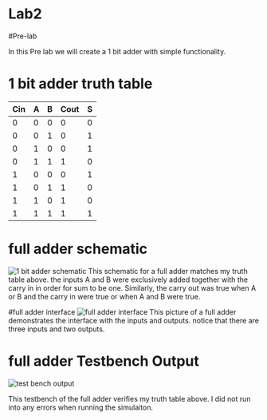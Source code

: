 Lab2
====

#Pre-lab

In this Pre lab we will create a 1 bit adder with simple functionality.

# 1 bit adder truth table

|Cin| A | B | Cout | S |
|---|---|---|------|---|
| 0 | 0 | 0 |  0   | 0 |
| 0 | 0 | 1 |  0   | 1 |
| 0 | 1 | 0 |  0   | 1 |
| 0 | 1 | 1 |  1   | 0 |
| 1 | 0 | 0 |  0   | 1 |
| 1 | 0 | 1 |  1   | 0 |
| 1 | 1 | 0 |  1   | 0 |
| 1 | 1 | 1 |  1   | 1 |


# full adder schematic

![1 bit adder schematic](https://raw2.github.com/jrecheverry/Lab2/master/Lab_2/Lab2_JRE/full_adder_schematic.JPG)
This schematic for a full adder matches my truth table above. the inputs A and B were exclusively added together with the carry in in order for sum to be one. Similarly, the carry out was true when A or B and the carry in were true or when A and B were true.

#full adder interface
![full adder interface](https://raw2.github.com/jrecheverry/Lab2/master/Lab_2/Lab2_JRE/full_adder_interface.jpg)
This picture of a full adder demonstrates the interface with the inputs and outputs. notice that there are three inputs and two outputs.

# full adder Testbench Output
![test bench output](https://raw2.github.com/jrecheverry/Lab2/master/Lab_2/Lab2_JRE/1bitadder_testbench.PNG)

This testbench of the full adder verifies my truth table above. I did not run into any errors when running the simulaiton.
